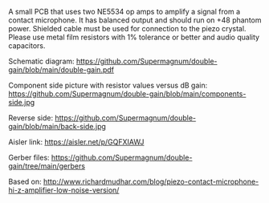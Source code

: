 A small PCB that uses two NE5534 op amps to amplify a signal from a contact microphone.
It has balanced output and should run on +48 phantom power.
Shielded cable must be used for connection to the piezo crystal.
Please use metal film resistors with 1% tolerance or better and audio quality capacitors.

Schematic diagram:
https://github.com/Supermagnum/double-gain/blob/main/double-gain.pdf

Component side picture with resistor values versus dB gain:
https://github.com/Supermagnum/double-gain/blob/main/components-side.jpg


Reverse side:
https://github.com/Supermagnum/double-gain/blob/main/back-side.jpg


Aisler link:
https://aisler.net/p/GQFXIAWJ


Gerber files:
https://github.com/Supermagnum/double-gain/tree/main/gerbers

Based on:
http://www.richardmudhar.com/blog/piezo-contact-microphone-hi-z-amplifier-low-noise-version/






